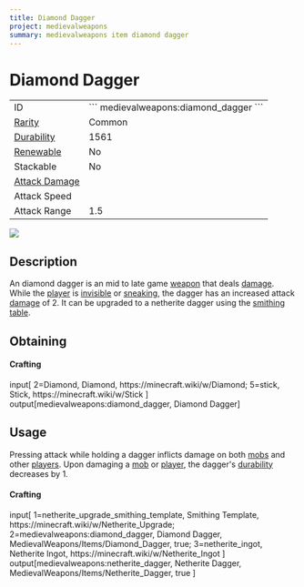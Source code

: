 ```yaml
---
title: Diamond Dagger
project: medievalweapons
summary: medievalweapons item diamond dagger
---
```

# Diamond Dagger
<div class="main_table">
<div class="left_main_table">
<table class="left_table">
    <tbody>
        <tr>
            <td class="first-column">ID</td>
            <td class="second-column">
            ```
            medievalweapons:diamond_dagger
            ```
            </td>
        </tr>
        <tr id="linear-top">
            <td class="first-column"><a href="https://minecraft.wiki/w/Rarity" target="_blank">Rarity</a></td>
            <td class="second-column">Common</td>
        </tr>
        <tr id="linear-top">
            <td class="first-column"><a href="https://minecraft.wiki/w/Durability" target="_blank">Durability</a></td>
            <td class="second-column">1561</td>
        </tr>
        <tr id="linear-top">
            <td class="first-column"><a href="https://minecraft.wiki/w/Renewable_resource" target="_blank">Renewable</a></td>
            <td class="second-column">No</td>
        </tr>
        <tr id="linear-top">
            <td class="first-column">Stackable</td>
            <td class="second-column">No</td>
        </tr>
        <tr id="linear-top">
            <td class="first-column"><a href="https://minecraft.wiki/w/Damage" target="_blank">Attack Damage</a></td>
            <td class="second-column icon-element" icon-count="6" icon-id="melee" icon-exclusive></td>
        </tr>
        <tr id="linear-top">
            <td class="first-column">Attack Speed</td>
            <td class="second-column icon-element" icon-count="2" icon-id="melee_speed" icon-exclusive></td>
        </tr>
        <tr id="linear-top">
            <td class="first-column">Attack Range</td>
            <td class="second-column">1.5</td>
        </tr>
    </tbody>
</table>
</div>
    <img src="/wiki/assets/medievalweapons/items/diamond_dagger.png" loading="lazy" class="right_img_table"/>
</div>

## Description
An diamond dagger is an mid to late game [weapon](https://minecraft.wiki/w/Weapon) that deals [damage](https://minecraft.wiki/w/Damage). While the [player](https://minecraft.wiki/w/Player) is [invisible](https://minecraft.wiki/w/Invisibility) or [sneaking](https://minecraft.wiki/w/Sneaking), the dagger has an increased attack [damage](https://minecraft.wiki/w/Damage) of 2. It can be upgraded to a netherite dagger using the [smithing table](https://minecraft.wiki/w/Smithing_Table).

## Obtaining
#### Crafting
<div id="crafting-table">
<div class="crafting-element" crafting-type="vanilla_crafting">
input[
    2=Diamond, Diamond, https://minecraft.wiki/w/Diamond;
    5=stick, Stick, https://minecraft.wiki/w/Stick
]
output[medievalweapons:diamond_dagger, Diamond Dagger]
</div>
</div>

## Usage
Pressing attack while holding a dagger inflicts damage on both [mobs](https://minecraft.wiki/w/Mob) and other [players](https://minecraft.wiki/w/Player). Upon damaging a [mob](https://minecraft.wiki/w/Mob) or [player](https://minecraft.wiki/w/Player), the dagger's [durability](https://minecraft.wiki/w/Durability) decreases by 1.

#### Crafting
<div id="crafting-table">
<div class="crafting-element" crafting-type="smithing">
input[
    1=netherite_upgrade_smithing_template, Smithing Template, https://minecraft.wiki/w/Netherite_Upgrade; 
    2=medievalweapons:diamond_dagger, Diamond Dagger, MedievalWeapons/Items/Diamond_Dagger, true;
    3=netherite_ingot, Netherite Ingot, https://minecraft.wiki/w/Netherite_Ingot
]
output[medievalweapons:netherite_dagger, Netherite Dagger, MedievalWeapons/Items/Netherite_Dagger, true ]
</div>
</div>
